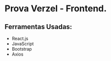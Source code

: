 <h1>Prova Verzel - Frontend.</h1>

<h2>Ferramentas Usadas:</h2>
 <ul>
   <li>React.js</li>
   <li>JavaScript</li>
   <li>Bootstrap</li>
   <li>Axios</li>
 </ul>